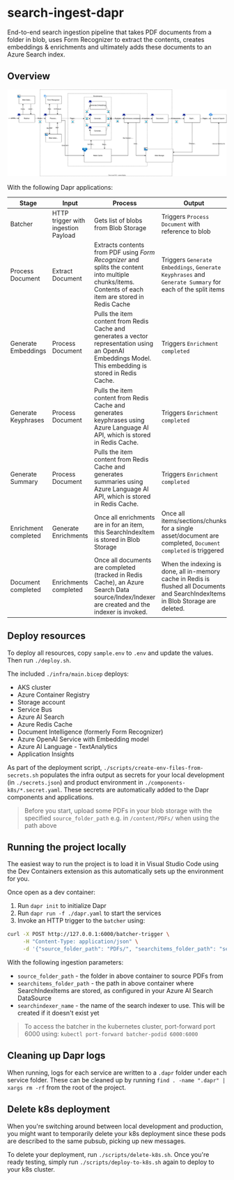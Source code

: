 # search-ingest-dapr

End-to-end search ingestion pipeline that takes PDF documents from a folder in blob, uses Form Recognizer to extract the contents, creates embeddings & enrichments and ultimately adds these documents to an Azure Search index.

## Overview

![Dapr overview](dapr-search-overview.drawio.svg)

With the following Dapr applications:

| Stage                | Input                               | Process                                                                                                                                                  | Output                                                                                                                             |
| -------------------- | ----------------------------------- | -------------------------------------------------------------------------------------------------------------------------------------------------------- | ---------------------------------------------------------------------------------------------------------------------------------- |
| Batcher              | HTTP trigger with ingestion Payload | Gets list of blobs from Blob Storage                                                                                                                     | Triggers `Process Document` with reference to blob                                                                                 |
| Process Document     | Extract Document                    | Extracts contents from PDF using *Form Recognizer* and splits the content into multiple chunks/items. Contents of each item are stored in Redis Cache    | Triggers `Generate Embeddings`, `Generate Keyphrases` and `Generate Summary` for each of the split items                           |
| Generate Embeddings  | Process Document                    | Pulls the item content from Redis Cache and generates a vector representation using an OpenAI Embeddings Model. This embedding is stored in Redis Cache. | Triggers `Enrichment completed`                                                                                                    |
| Generate Keyphrases  | Process Document                    | Pulls the item content from Redis Cache and generates keyphrases using Azure Language AI API, which is stored in Redis Cache.                            | Triggers `Enrichment completed`                                                                                                    |
| Generate Summary     | Process Document                    | Pulls the item content from Redis Cache and generates summaries using Azure Language AI API, which is stored in Redis Cache.                             | Triggers `Enrichment completed`                                                                                                    |
| Enrichment completed | Generate Enrichments                | Once all enrichments are in for an item, this SearchIndexItem is stored in Blob Storage                                                                  | Once all items/sections/chunks for a single asset/document are completed, `Document completed` is triggered                        |
| Document completed   | Enrichments completed               | Once all documents are completed (tracked in Redis Cache), an Azure Search Data source/Index/Indexer are created and the indexer is invoked.             | When the indexing is done, all in-memory cache in Redis is flushed all Documents and SearchIndexItems in Blob Storage are deleted. |

## Deploy resources

To deploy all resources, copy `sample.env` to `.env` and update the values. Then run `./deploy.sh`.

The included `./infra/main.bicep` deploys:

- AKS cluster
- Azure Container Registry
- Storage account
- Service Bus
- Azure AI Search
- Azure Redis Cache
- Document Intelligence (formerly Form Recognizer)
- Azure OpenAI Service with Embedding model
- Azure AI Language - TextAnalytics
- Application Insights

As part of the deployment script, `./scripts/create-env-files-from-secrets.sh` populates the infra output as secrets for your local development (in `./secrets.json`) and product environment in `./components-k8s/*.secret.yaml`. These secrets are automatically added to the Dapr components and applications.

> Before you start, upload some PDFs in your blob storage with the specified `source_folder_path` e.g. in `/content/PDFs/` when using the path above

## Running the project locally

The easiest way to run the project is to load it in Visual Studio Code using the Dev Containers extension as this automatically sets up the environment for you.

Once open as a dev container:

1. Run `dapr init` to initialize Dapr
2. Run `dapr run -f ./dapr.yaml` to start the services
3. Invoke an HTTP trigger to the `batcher` using:

```bash
curl -X POST http://127.0.0.1:6000/batcher-trigger \
     -H "Content-Type: application/json" \
     -d '{"source_folder_path": "PDFs/", "searchitems_folder_path": "searchIndexItems/", "searchindexer_name": "daprdemotest"}'
```

With the following ingestion parameters:

- `source_folder_path` - the folder in above container to source PDFs from
- `searchitems_folder_path` - the path in above container where SearchIndexItems are stored, as configured in your Azure AI Search DataSource
- `searchindexer_name` - the name of the search indexer to use. This will be created if it doesn't exist yet

> To access the batcher in the kubernetes cluster, port-forward port 6000 using: `kubectl port-forward batcher-podid 6000:6000`

## Cleaning up Dapr logs

When running, logs for each service are written to a `.dapr` folder under each service folder.
These can be cleaned up by running `find . -name ".dapr" | xargs rm -rf` from the root of the project.

## Delete k8s deployment

When you're switching around between local development and production, you might want to temporarily delete your k8s deployment since these pods are described to the same pubsub, picking up new messages.

To delete your deployment, run `./scripts/delete-k8s.sh`. Once you're ready testing, simply run `./scripts/deploy-to-k8s.sh` again to deploy to your k8s cluster.
